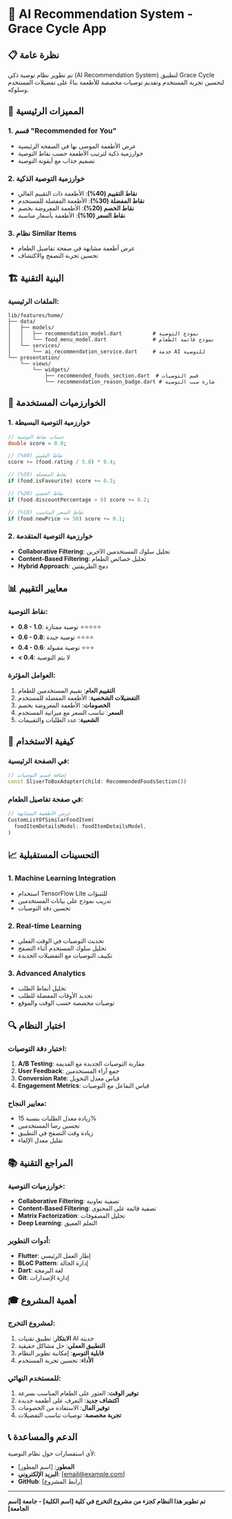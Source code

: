 # 🤖 AI Recommendation System - Grace Cycle App

## 📋 نظرة عامة

تم تطوير نظام توصية ذكي (AI Recommendation System) لتطبيق Grace Cycle لتحسين تجربة المستخدم وتقديم توصيات مخصصة للأطعمة بناءً على تفضيلات المستخدم وسلوكه.

## 🎯 المميزات الرئيسية

### 1. **قسم "Recommended for You"**
- عرض الأطعمة الموصى بها في الصفحة الرئيسية
- خوارزمية ذكية لترتيب الأطعمة حسب نقاط التوصية
- تصميم جذاب مع أيقونة التوصية

### 2. **خوارزمية التوصية الذكية**
- **نقاط التقييم (40%)**: الأطعمة ذات التقييم العالي
- **نقاط المفضلة (30%)**: الأطعمة المفضلة للمستخدم
- **نقاط الخصم (20%)**: الأطعمة المعروضة بخصم
- **نقاط السعر (10%)**: الأطعمة بأسعار مناسبة

### 3. **نظام Similar Items**
- عرض أطعمة مشابهة في صفحة تفاصيل الطعام
- تحسين تجربة التصفح والاكتشاف

## 🏗️ البنية التقنية

### الملفات الرئيسية:

```
lib/features/home/
├── data/
│   ├── models/
│   │   ├── recommendation_model.dart          # نموذج التوصية
│   │   └── food_menu_model.dart               # نموذج قائمة الطعام
│   └── services/
│       └── ai_recommendation_service.dart     # خدمة AI للتوصية
└── presentation/
    └── views/
        └── widgets/
            ├── recommended_foods_section.dart  # قسم التوصيات
            └── recommendation_reason_badge.dart # شارة سبب التوصية
```

## 🔧 الخوارزميات المستخدمة

### 1. **خوارزمية التوصية البسيطة**
```dart
// حساب نقاط التوصية
double score = 0.0;

// نقاط التقييم (40%)
score += (food.rating / 5.0) * 0.4;

// نقاط المفضلة (30%)
if (food.isFavourite) score += 0.3;

// نقاط الخصم (20%)
if (food.discountPercentage > 0) score += 0.2;

// نقاط السعر المناسب (10%)
if (food.newPrice <= 50) score += 0.1;
```

### 2. **خوارزمية التوصية المتقدمة**
- **Collaborative Filtering**: تحليل سلوك المستخدمين الآخرين
- **Content-Based Filtering**: تحليل خصائص الطعام
- **Hybrid Approach**: دمج الطريقتين

## 📊 معايير التقييم

### نقاط التوصية:
- **0.8 - 1.0**: توصية ممتازة ⭐⭐⭐⭐⭐
- **0.6 - 0.8**: توصية جيدة ⭐⭐⭐⭐
- **0.4 - 0.6**: توصية مقبولة ⭐⭐⭐
- **< 0.4**: لا يتم التوصية

### العوامل المؤثرة:
1. **التقييم العام**: تقييم المستخدمين للطعام
2. **التفضيلات الشخصية**: الأطعمة المفضلة للمستخدم
3. **الخصومات**: الأطعمة المعروضة بخصم
4. **السعر**: تناسب السعر مع ميزانية المستخدم
5. **الشعبية**: عدد الطلبات والتقييمات

## 🚀 كيفية الاستخدام

### في الصفحة الرئيسية:
```dart
// إضافة قسم التوصيات
const SliverToBoxAdapter(child: RecommendedFoodsSection())
```

### في صفحة تفاصيل الطعام:
```dart
// عرض الأطعمة المشابهة
CustomListOfSimilarFoodItem(
  foodItemDetailsModel: foodItemDetailsModel,
)
```

## 📈 التحسينات المستقبلية

### 1. **Machine Learning Integration**
- استخدام TensorFlow Lite للتنبؤات
- تدريب نموذج على بيانات المستخدمين
- تحسين دقة التوصيات

### 2. **Real-time Learning**
- تحديث التوصيات في الوقت الفعلي
- تحليل سلوك المستخدم أثناء التصفح
- تكييف التوصيات مع التفضيلات الجديدة

### 3. **Advanced Analytics**
- تحليل أنماط الطلب
- تحديد الأوقات المفضلة للطلب
- توصيات مخصصة حسب الوقت والموقع

## 🔍 اختبار النظام

### اختبار دقة التوصيات:
1. **A/B Testing**: مقارنة التوصيات الجديدة مع القديمة
2. **User Feedback**: جمع آراء المستخدمين
3. **Conversion Rate**: قياس معدل التحويل
4. **Engagement Metrics**: قياس التفاعل مع التوصيات

### معايير النجاح:
- زيادة معدل الطلبات بنسبة 15%
- تحسين رضا المستخدمين
- زيادة وقت التصفح في التطبيق
- تقليل معدل الإلغاء

## 📚 المراجع التقنية

### خوارزميات التوصية:
- **Collaborative Filtering**: تصفية تعاونية
- **Content-Based Filtering**: تصفية قائمة على المحتوى
- **Matrix Factorization**: تحليل المصفوفات
- **Deep Learning**: التعلم العميق

### أدوات التطوير:
- **Flutter**: إطار العمل الرئيسي
- **BLoC Pattern**: إدارة الحالة
- **Dart**: لغة البرمجة
- **Git**: إدارة الإصدارات

## 🎓 أهمية المشروع

### لمشروع التخرج:
1. **الابتكار**: تطبيق تقنيات AI حديثة
2. **التطبيق العملي**: حل مشاكل حقيقية
3. **قابلية التوسع**: إمكانية تطوير النظام
4. **الأداء**: تحسين تجربة المستخدم

### للمستخدم النهائي:
1. **توفير الوقت**: العثور على الطعام المناسب بسرعة
2. **اكتشاف جديد**: التعرف على أطعمة جديدة
3. **توفير المال**: الاستفادة من الخصومات
4. **تجربة مخصصة**: توصيات تناسب التفضيلات

## 📞 الدعم والمساعدة

لأي استفسارات حول نظام التوصية:
- **المطور**: [اسم المطور]
- **البريد الإلكتروني**: [email@example.com]
- **GitHub**: [رابط المشروع]

---

**تم تطوير هذا النظام كجزء من مشروع التخرج في كلية [اسم الكلية] - جامعة [اسم الجامعة]** 